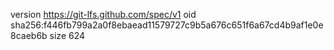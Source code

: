 version https://git-lfs.github.com/spec/v1
oid sha256:f446fb799a2a0f8ebaead11579727c9b5a676c651f6a67cd4b9af1e0e8caeb6b
size 624
